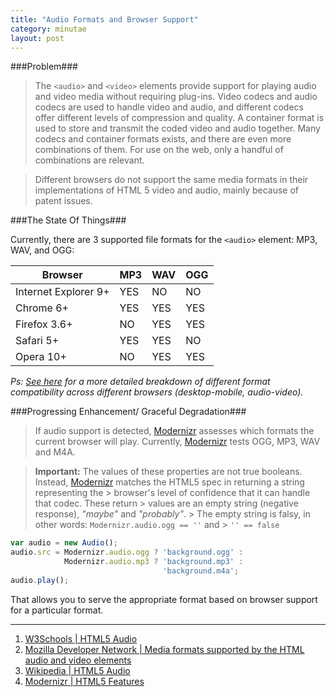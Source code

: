 ```yaml
---
title: "Audio Formats and Browser Support"
category: minutae
layout: post
---
```


###Problem###

> The `<audio>` and `<video>` elements provide support for playing audio and
> video media without requiring plug-ins. Video codecs and audio codecs are used
> to handle video and audio, and different codecs offer different levels of
> compression and quality. A container format is used to store and transmit the
> coded video and audio together. Many codecs and container formats exists, and
> there are even more combinations of them. For use on the web, only a handful
> of combinations are relevant.

> Different browsers do not support the same media formats in their
> implementations of HTML 5 video and audio, mainly because of patent issues.

###The State Of Things###

Currently, there are 3 supported file formats for the `<audio>` element: MP3,
WAV, and OGG:

| Browser               | MP3 | WAV | OGG |
| --------------------- | --- | --- | --- |
| Internet Explorer 9+  | YES | NO  | NO  |
| Chrome 6+             | YES | YES | YES |
| Firefox 3.6+          | NO  | YES | YES |
| Safari 5+             | YES | YES | NO  |
| Opera 10+             | NO  | YES | YES |

_Ps: [See here][3] for a more detailed breakdown of different format
compatibility across different browsers (desktop-mobile, audio-video)._

###Progressing Enhancement/ Graceful Degradation###

> If audio support is detected, [Modernizr][6] assesses which formats the
> current browser will play. Currently, [Modernizr][6] tests OGG, MP3, WAV and
> M4A.

> **Important:** The values of these properties are not true booleans. Instead,
> [Modernizr][6] matches the HTML5 spec in returning a string representing the >
browser's level of confidence that it can handle that codec. These return >
values are an empty string (negative response), _"maybe"_ and _"probably"_. >
The empty string is falsy, in other words: `Modernizr.audio.ogg == ''` and > `''
== false`

``` javascript
var audio = new Audio();
audio.src = Modernizr.audio.ogg ? 'background.ogg' :
            Modernizr.audio.mp3 ? 'background.mp3' :
                                  'background.m4a';
audio.play();
```

That allows you to serve the appropriate format based on browser support for a
particular format.

---

1. [W3Schools | HTML5 Audio][1]
2. [Mozilla Developer Network | Media formats supported by the HTML audio and video elements][2]
3. [Wikipedia | HTML5 Audio][4]
4. [Modernizr | HTML5 Features][5]

[1]: http://www.w3schools.com/html/html5_audio.asp
[2]: https://developer.mozilla.org/en-US/docs/HTML/Supported_media_formats
[3]: https://developer.mozilla.org/en-US/docs/HTML/Supported_media_formats#Browser_compatibility
[4]: http://en.wikipedia.org/wiki/HTML5_Audio
[5]: http://modernizr.com/docs/#features-html5
[6]: http://modernizr.com/
